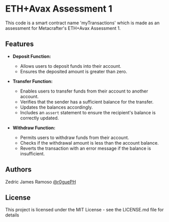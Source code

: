# ETH+Avax Assessment 1

This code is a smart contract name 'myTransactions' which is made as an assessment for Metacrafter's ETH+Avax Assessment 1.

## Features

- **Deposit Function:**
  - Allows users to deposit funds into their account.
  - Ensures the deposited amount is greater than zero.

- **Transfer Function:**
  - Enables users to transfer funds from their account to another account.
  - Verifies that the sender has a sufficient balance for the transfer.
  - Updates the balances accordingly.
  - Includes an `assert` statement to ensure the recipient's balance is correctly updated.

- **Withdraw Function:**
  - Permits users to withdraw funds from their account.
  - Checks if the withdrawal amount is less than the account balance.
  - Reverts the transaction with an error message if the balance is insufficient.

## Authors

Zedric James Ramoso
[@r0guePH](https://github.com/r0gueph)


## License

This project is licensed under the MIT License - see the LICENSE.md file for details
